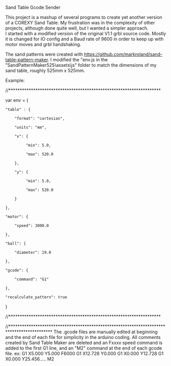 Sand Table Gcode Sender
 
This project is a mashup of several programs to create yet another version of a COREXY Sand Table.
My frustration was in the complexity of other projects, although done quite well,
but I wanted a simpler approach.  
I started with a modified version of the original V1.1 grbl source code.
Mostly it is changed for IO config and a Baud rate of 9600 in order to keep up with
motor moves and grbl handshaking.

The sand patterns were created with https://github.com/markroland/sand-table-pattern-maker.
I modified the "env.js in the "SandPatternMaker525\assets\js" folder to match the 
dimensions of my sand table, roughly 525mm x 525mm.

Example:


//********************************************************************

var env = {
    
	"table" : {
        
		"format": "cartesian",
        
		"units": "mm",
        
		"x": {
            
		     "min": 5.0,
            
		     "max": 520.0
        
		},
        
		"y": {
            
		     "min": 5.0,
            
		     "max": 520.0
        
		}
    
	},
    
	"motor": {
        
		"speed": 3000.0
    
	},
    
	"ball": {
        
		"diameter": 19.0
    
	},
    
	"gcode": {
        
		"command": "G1"
    
	},
    
	"recalculate_pattern": true

}

//********************************************************************



//*******************************************************************************************
The .gcode files are manually edited at beginning and the end of each 
file for simplicity in the arduino coding. All comments created by Sand Table Maker
are deleted and an Fxxxx speed command is added to the first G1 line, and an "M2"
command at the end of each gcode file.
ex: 
G1 X5.000 Y5.000 F6000
G1 X12.728 Y0.000
G1 X0.000 Y12.728
G1 X0.000 Y25.456.....
M2







